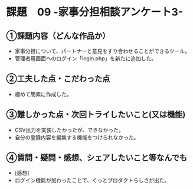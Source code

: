 # 課題　09 -家事分担相談アンケート3-

## ①課題内容（どんな作品か）
- 家事分担について、パートナーと意見をすり合わせることができるツール。
- 管理者用画面へのログイン「login.php」を新たに追加した。

## ②工夫した点・こだわった点
- 極めて簡素に作成した。

## ③難しかった点・次回トライしたいこと(又は機能)
- CSV出力を実装したかったが、できなかった。
- 自分の登録内容を編集する機能をつけられなかった。

## ④質問・疑問・感想、シェアしたいこと等なんでも
- [感想]
- ログイン機能が加わったことで、ぐっとプロダクトらしさが出た。

